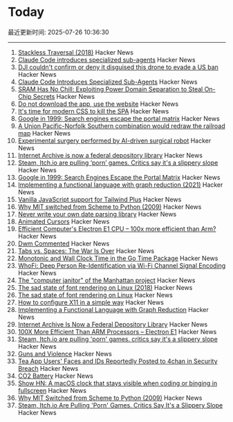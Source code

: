 # Today

最近更新时间: 2025-07-26 10:36:30

--- 
1. [Stackless Traversal (2018)](https://www.dyalog.com/blog/2018/01/stackless-traversal/) Hacker News
2. [Claude Code introduces specialized sub-agents](https://docs.anthropic.com/en/docs/claude-code/sub-agents) Hacker News
3. [DJI couldn't confirm or deny it disguised this drone to evade a US ban](https://www.theverge.com/report/714103/dji-skyrover-x1-evade-ban-amazon) Hacker News
4. [Claude Code Introduces Specialized Sub-Agents](https://docs.anthropic.com/en/docs/claude-code/sub-agents) Hacker News
5. [SRAM Has No Chill: Exploiting Power Domain Separation to Steal On-Chip Secrets](https://cacm.acm.org/research-highlights/sram-has-no-chill-exploiting-power-domain-separation-to-steal-on-chip-secrets/) Hacker News
6. [Do not download the app, use the website](https://idiallo.com/blog/dont-download-apps) Hacker News
7. [It's time for modern CSS to kill the SPA](https://www.jonoalderson.com/conjecture/its-time-for-modern-css-to-kill-the-spa/) Hacker News
8. [Google in 1999: Search engines escape the portal matrix](https://cybercultural.com/p/google-1999/) Hacker News
9. [A Union Pacific-Norfolk Southern combination would redraw the railroad map](https://www.trains.com/trn/news-reviews/news-wire/a-union-pacific-norfolk-southern-combination-would-redraw-the-railroad-map/) Hacker News
10. [Experimental surgery performed by AI-driven surgical robot](https://arstechnica.com/science/2025/07/experimental-surgery-performed-by-ai-driven-surgical-robot/) Hacker News
11. [Internet Archive is now a federal depository library](https://www.kqed.org/news/12049420/sf-based-internet-archive-is-now-a-federal-depository-library-what-does-that-mean) Hacker News
12. [Steam, Itch.io are pulling ‘porn’ games. Critics say it's a slippery slope](https://www.wired.com/story/steam-itchio-are-pulling-porn-games-censorship/) Hacker News
13. [Google in 1999: Search Engines Escape the Portal Matrix](https://cybercultural.com/p/google-1999/) Hacker News
14. [Implementing a functional language with graph reduction (2021)](https://thma.github.io/posts/2021-12-27-Implementing-a-functional-language-with-Graph-Reduction.html) Hacker News
15. [Vanilla JavaScript support for Tailwind Plus](https://tailwindcss.com/blog/vanilla-js-support-for-tailwind-plus) Hacker News
16. [Why MIT switched from Scheme to Python (2009)](https://www.wisdomandwonder.com/link/2110/why-mit-switched-from-scheme-to-python) Hacker News
17. [Never write your own date parsing library](https://www.zachleat.com/web/adventures-in-date-parsing/) Hacker News
18. [Animated Cursors](https://tattoy.sh/news/animated-cursors/) Hacker News
19. [Efficient Computer's Electron E1 CPU – 100x more efficient than Arm?](https://morethanmoore.substack.com/p/efficient-computers-electron-e1-cpu) Hacker News
20. [Dwm Commented](https://github.com/bakkeby/dwm-commented) Hacker News
21. [Tabs vs. Spaces: The War Is Over](https://xn--gckvb8fzb.com/tabs-vs-spaces-the-war-is-over/) Hacker News
22. [Monotonic and Wall Clock Time in the Go Time Package](https://victoriametrics.com/blog/go-time-monotonic-wall-clock/index.html) Hacker News
23. [WhoFi: Deep Person Re-Identification via Wi-Fi Channel Signal Encoding](https://arxiv.org/abs/2507.12869) Hacker News
24. [The "computer janitor" of the Manhattan project](https://www.allaboutcircuits.com/news/richard-hamming-the-computer-janitor-of-the-manhattan-project/) Hacker News
25. [The sad state of font rendering on Linux (2018)](https://pandasauce.org/post/linux-fonts/) Hacker News
26. [The sad state of font rendering on Linux](https://pandasauce.org/post/linux-fonts/) Hacker News
27. [How to configure X11 in a simple way](https://eugene-andrienko.com/en/it/2025/07/24/x11-configuration-simple.html) Hacker News
28. [Implementing a Functional Language with Graph Reduction](https://thma.github.io/posts/2021-12-27-Implementing-a-functional-language-with-Graph-Reduction.html) Hacker News
29. [Internet Archive Is Now a Federal Depository Library](https://www.kqed.org/news/12049420/sf-based-internet-archive-is-now-a-federal-depository-library-what-does-that-mean) Hacker News
30. [100X More Efficient Than ARM Processors – Electron E1](https://morethanmoore.substack.com/p/efficient-computers-electron-e1-cpu) Hacker News
31. [Steam, Itch.io are pulling 'porn' games. critics say it's a slippery slope](https://www.wired.com/story/steam-itchio-are-pulling-porn-games-censorship/) Hacker News
32. [Guns and Violence](https://rajivsethi.substack.com/p/guns-violence) Hacker News
33. [Tea App Users' Faces and IDs Reportedly Posted to 4chan in Security Breach](https://www.cnet.com/tech/services-and-software/tea-app-users-faces-and-ids-reportedly-posted-to-4chan-in-security-breach/) Hacker News
34. [CO2 Battery](https://energydome.com/co2-battery/) Hacker News
35. [Show HN: A macOS clock that stays visible when coding or binging in fullscreen](https://cornertime.app/en) Hacker News
36. [Why MIT Switched from Scheme to Python (2009)](https://www.wisdomandwonder.com/link/2110/why-mit-switched-from-scheme-to-python) Hacker News
37. [Steam, Itch.io Are Pulling 'Porn' Games. Critics Say It's a Slippery Slope](https://www.wired.com/story/steam-itchio-are-pulling-porn-games-censorship/) Hacker News
